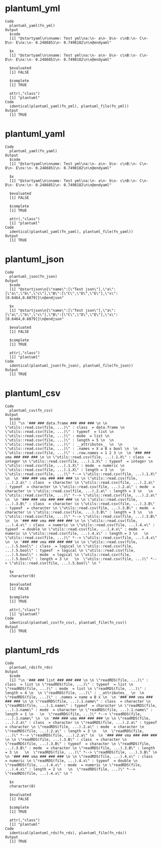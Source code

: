 # plantuml_yml

    Code
      plantuml_yaml(fn_yml)
    Output
      $code
      [1] "@startyaml\n\nname: Test yml\na:\n- a\n- b\n- c\nB:\n- C\n- D\n- E\nx:\n- 0.2486851\n- 0.7498182\n\n@endyaml"
      
      $x
      [1] "@startyaml\n\nname: Test yml\na:\n- a\n- b\n- c\nB:\n- C\n- D\n- E\nx:\n- 0.2486851\n- 0.7498182\n\n@endyaml"
      
      $evaluated
      [1] FALSE
      
      $complete
      [1] TRUE
      
      attr(,"class")
      [1] "plantuml"
    Code
      identical(plantuml_yaml(fn_yml), plantuml_file(fn_yml))
    Output
      [1] TRUE

# plantuml_yaml

    Code
      plantuml_yaml(fn_yaml)
    Output
      $code
      [1] "@startyaml\n\nname: Test yml\na:\n- a\n- b\n- c\nB:\n- C\n- D\n- E\nx:\n- 0.2486851\n- 0.7498182\n\n@endyaml"
      
      $x
      [1] "@startyaml\n\nname: Test yml\na:\n- a\n- b\n- c\nB:\n- C\n- D\n- E\nx:\n- 0.2486851\n- 0.7498182\n\n@endyaml"
      
      $evaluated
      [1] FALSE
      
      $complete
      [1] TRUE
      
      attr(,"class")
      [1] "plantuml"
    Code
      identical(plantuml_yaml(fn_yaml), plantuml_file(fn_yaml))
    Output
      [1] TRUE

# plantuml_json

    Code
      plantuml_json(fn_json)
    Output
      $code
      [1] "@startjson\n{\"name\":[\"Test json\"],\"a\":[\"a\",\"b\",\"c\"],\"B\":[\"C\",\"D\",\"E\"],\"x\":[0.6464,0.6879]}\n@endjson"
      
      $x
      [1] "@startjson\n{\"name\":[\"Test json\"],\"a\":[\"a\",\"b\",\"c\"],\"B\":[\"C\",\"D\",\"E\"],\"x\":[0.6464,0.6879]}\n@endjson"
      
      $evaluated
      [1] FALSE
      
      $complete
      [1] TRUE
      
      attr(,"class")
      [1] "plantuml"
    Code
      identical(plantuml_json(fn_json), plantuml_file(fn_json))
    Output
      [1] TRUE

# plantuml_csv

    Code
      plantuml_csv(fn_csv)
    Output
      $code
      [1] "\n '### ### data.frame ### ### ### \n \n \"utils::read.csv(file, ...)\" : class  = data.frame \n \"utils::read.csv(file, ...)\" : typeof  = list \n \"utils::read.csv(file, ...)\" : mode  = list \n \"utils::read.csv(file, ...)\" : length = 5 \n  \n \"utils::read.csv(file, ...)\" : __attributes__ \n  \n \"utils::read.csv(file, ...)\" : .names = X a B x bool \n  \n \"utils::read.csv(file, ...)\" : .row.names = 1 2 3 \n  \n '### ### vma ### ### ### \n \n \"utils::read.csv(file, ...).1.X\" : class  = integer \n \"utils::read.csv(file, ...).1.X\" : typeof  = integer \n \"utils::read.csv(file, ...).1.X\" : mode  = numeric \n \"utils::read.csv(file, ...).1.X\" : length = 3 \n   \n  \"utils::read.csv(file, ...)\" *--> \"utils::read.csv(file, ...).1.X\" \n  \n '### ### vma ### ### ### \n \n \"utils::read.csv(file, ...).2.a\" : class  = character \n \"utils::read.csv(file, ...).2.a\" : typeof  = character \n \"utils::read.csv(file, ...).2.a\" : mode  = character \n \"utils::read.csv(file, ...).2.a\" : length = 3 \n   \n  \"utils::read.csv(file, ...)\" *--> \"utils::read.csv(file, ...).2.a\" \n  \n '### ### vma ### ### ### \n \n \"utils::read.csv(file, ...).3.B\" : class  = character \n \"utils::read.csv(file, ...).3.B\" : typeof  = character \n \"utils::read.csv(file, ...).3.B\" : mode  = character \n \"utils::read.csv(file, ...).3.B\" : length = 3 \n   \n  \"utils::read.csv(file, ...)\" *--> \"utils::read.csv(file, ...).3.B\" \n  \n '### ### vma ### ### ### \n \n \"utils::read.csv(file, ...).4.x\" : class  = numeric \n \"utils::read.csv(file, ...).4.x\" : typeof  = double \n \"utils::read.csv(file, ...).4.x\" : mode  = numeric \n \"utils::read.csv(file, ...).4.x\" : length = 3 \n   \n  \"utils::read.csv(file, ...)\" *--> \"utils::read.csv(file, ...).4.x\" \n  \n '### ### vma ### ### ### \n \n \"utils::read.csv(file, ...).5.bool\" : class  = logical \n \"utils::read.csv(file, ...).5.bool\" : typeof  = logical \n \"utils::read.csv(file, ...).5.bool\" : mode  = logical \n \"utils::read.csv(file, ...).5.bool\" : length = 3 \n   \n  \"utils::read.csv(file, ...)\" *--> \"utils::read.csv(file, ...).5.bool\" \n "
      
      $x
      character(0)
      
      $evaluated
      [1] FALSE
      
      $complete
      [1] TRUE
      
      attr(,"class")
      [1] "plantuml"
    Code
      identical(plantuml_csv(fn_csv), plantuml_file(fn_csv))
    Output
      [1] TRUE

# plantuml_rds

    Code
      plantuml_rds(fn_rds)
    Output
      $code
      [1] "\n '### ### list ### ### ### \n \n \"readRDS(file, ...)\" : class  = list \n \"readRDS(file, ...)\" : typeof  = list \n \"readRDS(file, ...)\" : mode  = list \n \"readRDS(file, ...)\" : length = 4 \n  \n \"readRDS(file, ...)\" : __attributes__ \n  \n \"readRDS(file, ...)\" : .names = name a B x \n  \n '### ### vma ### ### ### \n \n \"readRDS(file, ...).1.name\" : class  = character \n \"readRDS(file, ...).1.name\" : typeof  = character \n \"readRDS(file, ...).1.name\" : mode  = character \n \"readRDS(file, ...).1.name\" : length = 1 \n   \n  \"readRDS(file, ...)\" *--> \"readRDS(file, ...).1.name\" \n  \n '### ### vma ### ### ### \n \n \"readRDS(file, ...).2.a\" : class  = character \n \"readRDS(file, ...).2.a\" : typeof  = character \n \"readRDS(file, ...).2.a\" : mode  = character \n \"readRDS(file, ...).2.a\" : length = 3 \n   \n  \"readRDS(file, ...)\" *--> \"readRDS(file, ...).2.a\" \n  \n '### ### vma ### ### ### \n \n \"readRDS(file, ...).3.B\" : class  = character \n \"readRDS(file, ...).3.B\" : typeof  = character \n \"readRDS(file, ...).3.B\" : mode  = character \n \"readRDS(file, ...).3.B\" : length = 3 \n   \n  \"readRDS(file, ...)\" *--> \"readRDS(file, ...).3.B\" \n  \n '### ### vma ### ### ### \n \n \"readRDS(file, ...).4.x\" : class  = numeric \n \"readRDS(file, ...).4.x\" : typeof  = double \n \"readRDS(file, ...).4.x\" : mode  = numeric \n \"readRDS(file, ...).4.x\" : length = 2 \n   \n  \"readRDS(file, ...)\" *--> \"readRDS(file, ...).4.x\" \n "
      
      $x
      character(0)
      
      $evaluated
      [1] FALSE
      
      $complete
      [1] TRUE
      
      attr(,"class")
      [1] "plantuml"
    Code
      identical(plantuml_rds(fn_rds), plantuml_file(fn_rds))
    Output
      [1] TRUE


